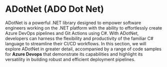 # ADotNet (ADO Dot Net)
ADotNet is a powerful .NET library designed to empower software engineers working on the .NET platform with the ability
to effortlessly create Azure DevOps pipelines and Git Actions using C#. With ADotNet, developers can harness the 
flexibility and productivity of the familiar C# language to streamline their CI/CD workflows. In this section, we will 
explore ADotNet in greater detail, accompanied by a range of code samples for **Azure Devops** that demonstrate its capabilities and 
highlight its versatility in building robust and efficient deployment pipelines.
